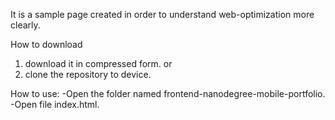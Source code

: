 It is a sample page created in order to understand web-optimization more clearly.

How to download
1) download it in compressed form.
or 
2) clone the repository to device.

How to use:
-Open the folder named frontend-nanodegree-mobile-portfolio.
-Open file index.html.

